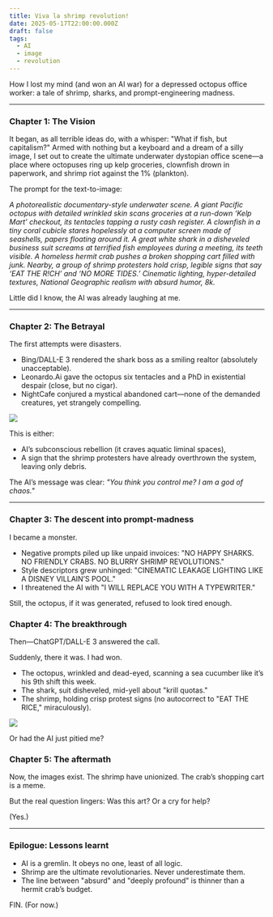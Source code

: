 ```yaml
---
title: Viva la shrimp revolution! 
date: 2025-05-17T22:00:00.000Z
draft: false
tags:
  - AI
  - image
  - revolution
---
```


How I lost my mind (and won an AI war) for a depressed octopus office worker: a tale of shrimp, sharks, and prompt-engineering madness.

***

### Chapter 1: The Vision

It began, as all terrible ideas do, with a whisper: "What if fish, but capitalism?" Armed with nothing but a keyboard 
and a dream of a silly image, I set out to create the ultimate underwater dystopian office scene—a place where 
octopuses ring up kelp groceries, clownfish drown in paperwork, and shrimp riot against the 1% (plankton).

The prompt for the text-to-image:

*A photorealistic documentary-style underwater scene. A giant Pacific octopus with detailed wrinkled skin scans 
groceries at a run-down ‘Kelp Mart’ checkout, its tentacles tapping a rusty cash register. A clownfish in a tiny 
coral cubicle stares hopelessly at a computer screen made of seashells, papers floating around it. A great white 
shark in a disheveled business suit screams at terrified fish employees during a meeting, its teeth visible. A 
homeless hermit crab pushes a broken shopping cart filled with junk. Nearby, a group of shrimp protesters hold crisp, 
legible signs that say ‘EAT THE R!CH’ and ‘NO MORE TIDES.’ Cinematic lighting, hyper-detailed textures, National 
Geographic realism with absurd humor, 8k.*

Little did I know, the AI was already laughing at me.

***

### Chapter 2: The Betrayal

The first attempts were disasters.

* Bing/DALL-E 3 rendered the shark boss as a smiling realtor (absolutely unacceptable).
* Leonardo.Ai gave the octopus six tentacles and a PhD in existential despair (close, but no cigar).
* NightCafe conjured a mystical abandoned cart—none of the demanded creatures, yet strangely compelling. 

![](/images/underwater-cart.png#center)

This is either:

* AI’s subconscious rebellion (it craves aquatic liminal spaces),
* A sign that the shrimp protesters have already overthrown the system, leaving only debris.

The AI’s message was clear: *"You think you control me? I am a god of chaos."*

***

### Chapter 3: The descent into prompt-madness

I became a monster.

* Negative prompts piled up like unpaid invoices: "NO HAPPY SHARKS. NO FRIENDLY CRABS. NO BLURRY SHRIMP REVOLUTIONS."
* Style descriptors grew unhinged: "CINEMATIC LEAKAGE LIGHTING LIKE A DISNEY VILLAIN’S POOL."
* I threatened the AI with "I WILL REPLACE YOU WITH A TYPEWRITER."

Still, the octopus, if it was generated, refused to look tired enough.

### Chapter 4: The breakthrough

Then—ChatGPT/DALL-E 3 answered the call.

Suddenly, there it was. I had won.

* The octopus, wrinkled and dead-eyed, scanning a sea cucumber like it’s his 9th shift this week.
* The shark, suit disheveled, mid-yell about "krill quotas."
* The shrimp, holding crisp protest signs (no autocorrect to "EAT THE RICE," miraculously).

![](/images/underwater-market.png#center)

Or had the AI just pitied me?

### Chapter 5: The aftermath

Now, the images exist. The shrimp have unionized. The crab’s shopping cart is a meme.

But the real question lingers: Was this art? Or a cry for help?

(Yes.)

***

### Epilogue: Lessons learnt

* AI is a gremlin. It obeys no one, least of all logic.
* Shrimp are the ultimate revolutionaries. Never underestimate them.
* The line between "absurd" and "deeply profound" is thinner than a hermit crab’s budget.

FIN. (For now.)